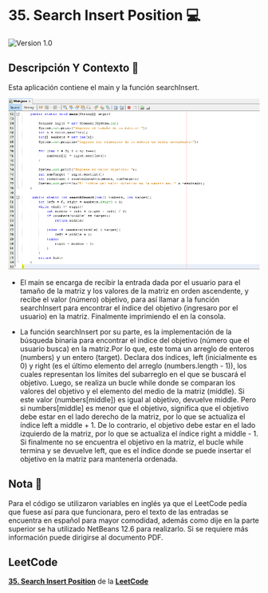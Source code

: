 # 35. Search Insert Position 💻

![Version 1.0](https://img.shields.io/badge/version-1.0.-blue.svg) 

## Descripción Y Contexto 📑

Esta aplicación contiene el main y la función searchInsert. 

![Imagen de Evidencia](https://github.com/Andrea-lol/35-Search-Insert-Position/blob/main/Solo%20Main/img/Evidencia5.png "Esta es una imagen de muestra.")


- El main se encarga de recibir la entrada dada por el usuario para el tamaño de la matriz y los valores de la matriz en orden ascendente, y recibe el valor (número) objetivo, para así llamar a la función searchInsert para encontrar el índice del objetivo (ingresaro por el usuario) en la matriz. Finalmente imprimiendo el en la consola.

- La función searchInsert por su parte, es la implementación de la búsqueda binaria para encontrar el índice del objetivo (número que el usuario busca) en la matriz.Por lo que, este toma un arreglo de enteros (numbers) y un entero (target). Declara dos índices, left (inicialmente es 0) y right (es el último elemento del arreglo (numbers.length - 1)), los cuales representan los límites del subarreglo en el que se buscará el objetivo.  Luego, se realiza un bucle while donde se comparan los valores del objetivo y el elemento del medio de la matriz (middle). Si este valor (numbers[middle]) es igual al objetivo, devuelve middle. Pero si numbers[middle] es menor que el objetivo, significa que el objetivo debe estar en el lado derecho de la matriz, por lo que se actualiza el índice left a middle + 1. De lo contrario, el objetivo debe estar en el lado izquierdo de la matriz, por lo que se actualiza el índice right a middle - 1. Si finalmente no se encuentra el objetivo en la matriz, el bucle while termina y se devuelve left, que es el índice donde se puede insertar el objetivo en la matriz para mantenerla ordenada.



## Nota 🔖

Para el código se utilizaron variables en inglés ya que el LeetCode pedía que fuese así para que funcionara, pero el texto de las entradas se encuentra en español para mayor comodidad, además como dije en la parte superior se ha utilizado NetBeans 12.6 para realizarlo. Si se requiere más información puede dirigirse al documento PDF.

## LeetCode
**[35. Search Insert Position]** de la **[LeetCode]**

[35. Search Insert Position]: https://leetcode.com/problems/search-insert-position/description/
[LeetCode]: https://leetcode.com

